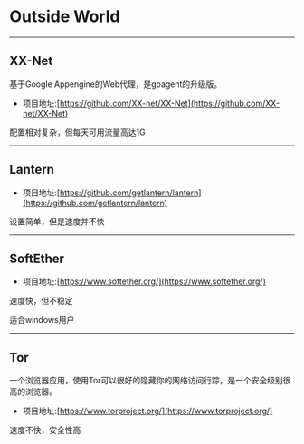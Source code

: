 # Outside World

***

## XX-Net
基于Google Appengine的Web代理，是goagent的升级版。

* 项目地址:[https://github.com/XX-net/XX-Net](https://github.com/XX-net/XX-Net)

配置相对复杂，但每天可用流量高达1G

***

## Lantern 

* 项目地址:[https://github.com/getlantern/lantern](https://github.com/getlantern/lantern)

设置简单，但是速度并不快

***

## SoftEther

* 项目地址:[https://www.softether.org/](https://www.softether.org/)

速度快，但不稳定

适合windows用户

***

## Tor

一个浏览器应用，使用Tor可以很好的隐藏你的网络访问行踪，是一个安全级别很高的浏览器。

* 项目地址:[https://www.torproject.org/](https://www.torproject.org/)

速度不快，安全性高